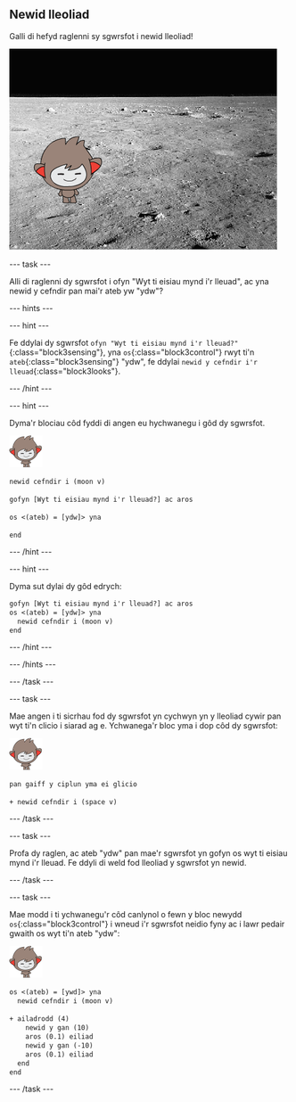 ## Newid lleoliad

Galli di hefyd raglenni sy sgwrsfot i newid lleoliad!

![Profi cefndir sy'n newid](images/chatbot-backdrop-moon.png)

--- task ---

Alli di raglenni dy sgwrsfot i ofyn "Wyt ti eisiau mynd i'r lleuad", ac yna newid y cefndir pan mai'r ateb yw "ydw"?

--- hints ---


--- hint ---

Fe ddylai dy sgwrsfot `ofyn "Wyt ti eisiau mynd i'r lleuad?"`{:class="block3sensing"}, yna `os`{:class="block3control"} rwyt ti'n `ateb`{:class="block3sensing"} "ydw", fe ddylai `newid y cefndir i'r lleuad`{:class="block3looks"}.

--- /hint ---

--- hint ---

Dyma'r blociau côd fyddi di angen eu hychwanegu i gôd dy sgwrsfot.

![corlun nano](images/nano-sprite.png)

```blocks3
newid cefndir i (moon v)

gofyn [Wyt ti eisiau mynd i'r lleuad?] ac aros

os <(ateb) = [ydw]> yna

end
```

--- /hint ---

--- hint ---

Dyma sut dylai dy gôd edrych:

```blocks3
gofyn [Wyt ti eisiau mynd i'r lleuad?] ac aros
os <(ateb) = [ydw]> yna 
  newid cefndir i (moon v)
end
```

--- /hint ---

--- /hints ---

--- /task ---

--- task ---

Mae angen i ti sicrhau fod dy sgwrsfot yn cychwyn yn y lleoliad cywir pan wyt ti'n clicio i siarad ag e. Ychwanega'r bloc yma i dop côd dy sgwrsfot:

![corlun nano](images/nano-sprite.png)

```blocks3
pan gaiff y ciplun yma ei glicio

+ newid cefndir i (space v)
```

--- /task ---

--- task ---

Profa dy raglen, ac ateb "ydw" pan mae'r sgwrsfot yn gofyn os wyt ti eisiau mynd i'r lleuad. Fe ddyli di weld fod lleoliad y sgwrsfot yn newid.

--- /task ---

--- task ---

Mae modd i ti ychwanegu'r côd canlynol o fewn y bloc newydd `os`{:class="block3control"} i wneud i'r sgwrsfot neidio fyny ac i lawr pedair gwaith os wyt ti'n ateb "ydw":

![corlun nano](images/nano-sprite.png)

```blocks3
os <(ateb) = [ywd]> yna 
  newid cefndir i (moon v)

+ ailadrodd (4) 
    newid y gan (10)
    aros (0.1) eiliad
    newid y gan (-10)
    aros (0.1) eiliad
  end
end
```

--- /task ---